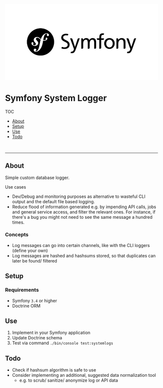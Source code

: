 ![Symfony](teaser.png)

# Symfony System Logger

TOC

- [About](#about)
- [Setup](#setup)
- [Use](#use)
- [Todo](#todo)

<br>

---

## About

Simple custom database logger.

Use cases

- Dev/Debug and monitoring purposes as alternative to wasteful CLI output and the default file based logging.
- Reduce flood of information generated e.g. by impending API calls, jobs and general service access,
  and filter the relevant ones. For instance, if there's a bug you might not need to see the same message a hundred times.

### Concepts

- Log messages can go into certain channels, like with the CLI loggers (define your own)
- Log messages are hashed and hashsums stored, so that duplicates can later be found/ filtered

## Setup

### Requirements

- Symfony `3.4` or higher
- Doctrine ORM

## Use

1. Implement in your Symfony application
2. Update Doctrine schema
3. Test via command `./bin/console test:systemlogs`

## Todo

- Check if hashsum algorithm is safe to use
- Consider implementing an additional, suggested data normalization tool
  - e.g. to scrub/ sanitize/ anonymize log or API data
